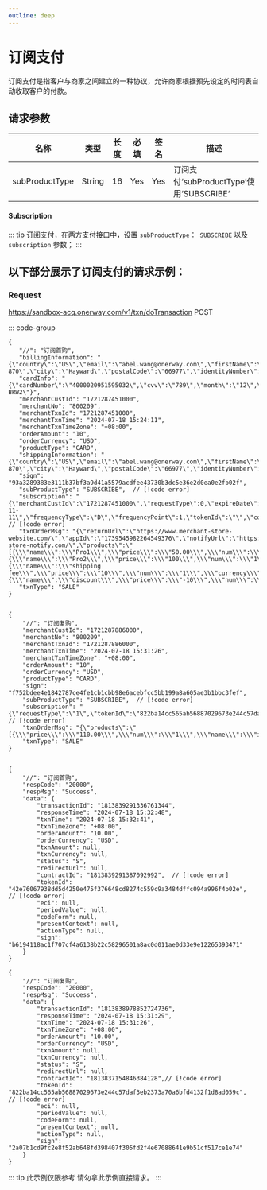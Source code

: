 ```yaml
---
outline: deep
---
```

<script setup>


import {reactive, ref, watch, onMounted, unref } from 'vue'; 
import {requestGen, secret} from "./util/utils";
import {ProductTypeEnum as ProductTypeEnumTable,SubProductTypeEnum as SubProductTypeEnumTable,TxnTypeEnum as TxnTypeEnumTable, SubProductTypeEnum} from "./util/constants";
import CMExample from './components/CMExample.vue';
import CMNote from './components/CMNote.vue';
import CustomPopover from './components/element-ui/CustomPopover.vue'; 
import CustomTable from "./components/element-ui/CustomTable.vue";
import {TopRight, View} from "@element-plus/icons-vue";
import { ClickOutside as vClickOutside } from 'element-plus';


</script>

# 订阅支付
订阅支付是指客户与商家之间建立的一种协议，允许商家根据预先设定的时间表自动收取客户的付款。

## 请求参数

<div class="custom-table bordered-table">

| 名称             | 类型     | 长度 | 必填  | 签名  | 描述                                |
|----------------|--------|----|-----|-----|-----------------------------------|
| subProductType | String | 16 | Yes | Yes | 订阅支付‘subProductType’使用‘SUBSCRIBE‘ |

</div>





#### Subscription

<!--@include: ./parts/subscription.md-->

<div class="alertbox4">

::: tip   订阅支付，在两方支付接口中，设置 `subProductType`：` SUBSCRIBE` 以及`subscription` 参数；
:::

</div>

## 以下部分展示了订阅支付的请求示例：

### Request

https://sandbox-acq.onerway.com/v1/txn/doTransaction <Badge type="tip">POST</Badge>


::: code-group

```json[订阅首购请求]
{
   "//": "订阅首购",
   "billingInformation": "{\"country\":\"US\",\"email\":\"abel.wang@onerway.com\",\"firstName\":\"CL\",\"lastName\":\"BRW2\",\"phone\":\"17700492982\",\"address\":\"Apt. 870\",\"city\":\"Hayward\",\"postalCode\":\"66977\",\"identityNumber\":\"12345678\"}",
   "cardInfo": "{\"cardNumber\":\"4000020951595032\",\"cvv\":\"789\",\"month\":\"12\",\"year\":\"2030\",\"holderName\":\"CL BRW2\"}",
   "merchantCustId": "1721287451000",
   "merchantNo": "800209",
   "merchantTxnId": "1721287451000",
   "merchantTxnTime": "2024-07-18 15:24:11",
   "merchantTxnTimeZone": "+08:00",
   "orderAmount": "10",
   "orderCurrency": "USD",
   "productType": "CARD",
   "shippingInformation": "{\"country\":\"US\",\"email\":\"abel.wang@onerway.com\",\"firstName\":\"CL\",\"lastName\":\"BRW2\",\"phone\":\"17700492982\",\"address\":\"Apt. 870\",\"city\":\"Hayward\",\"postalCode\":\"66977\",\"identityNumber\":\"12345678\"}",
   "sign": "93a3289383e3111b37bf3a9d41a5579acdfee43730b3dc5e36e2d0ea0e2fb02f",
   "subProductType": "SUBSCRIBE",  // [!code error]
   "subscription": "{\"merchantCustId\":\"1721287451000\",\"requestType\":0,\"expireDate\":\"2030-11-11\",\"frequencyType\":\"D\",\"frequencyPoint\":1,\"tokenId\":\"\",\"contractId\":\"\"}", // [!code error]
   "txnOrderMsg": "{\"returnUrl\":\"https://www.merchant-store-website.com/\",\"appId\":\"1739545982264549376\",\"notifyUrl\":\"https://www.merchant-store-notify.com/\",\"products\":\"[{\\\"name\\\":\\\"Pro1\\\",\\\"price\\\":\\\"50.00\\\",\\\"num\\\":\\\"2\\\",\\\"currency\\\":\\\"USD\\\"},{\\\"name\\\":\\\"Pro2\\\",\\\"price\\\":\\\"100\\\",\\\"num\\\":\\\"1\\\",\\\"currency\\\":\\\"USD\\\"},{\\\"name\\\":\\\"shipping fee\\\",\\\"price\\\":\\\"10\\\",\\\"num\\\":\\\"1\\\",\\\"currency\\\":\\\"USD\\\",\\\"type\\\":\\\"shipping_fee\\\"},{\\\"name\\\":\\\"discount\\\",\\\"price\\\":\\\"-10\\\",\\\"num\\\":\\\"1\\\",\\\"currency\\\":\\\"USD\\\",\\\"type\\\":\\\"discount\\\"}]\",\"transactionIp\":\"127.0.0.1\"}",
   "txnType": "SALE"
}


```

```json[订阅复购请求]
{
    "//": "订阅复购",
    "merchantCustId": "1721287886000",
    "merchantNo": "800209",
    "merchantTxnId": "1721287886000",
    "merchantTxnTime": "2024-07-18 15:31:26",
    "merchantTxnTimeZone": "+08:00",
    "orderAmount": "10",
    "orderCurrency": "USD",
    "productType": "CARD",
    "sign": "f752bdee4e1842787ce4fe1cb1cbb98e6acebfcc5bb199a8a605ae3b1bbc3fef",
    "subProductType": "SUBSCRIBE",  // [!code error]
    "subscription": "{\"requestType\":\"1\",\"tokenId\":\"822ba14cc565ab56887029673e244c57daf3eb2373a70a6bfd4132f1d8ad059c\",\"contractId\":\"1813837154846384128\",\"merchantCustId\":\"1721287886000\"}",  // [!code error]
    "txnOrderMsg": "{\"products\":\"[{\\\"price\\\":\\\"110.00\\\",\\\"num\\\":\\\"1\\\",\\\"name\\\":\\\"iphone11\\\",\\\"currency\\\":\\\"USD\\\"}]\",\"appId\":\"1739545982264549376\"}",
    "txnType": "SALE"
}


```

```json[订阅首购响应]
{
    "//": "订阅首购",
    "respCode": "20000",
    "respMsg": "Success",
    "data": {
        "transactionId": "1813839291336761344",
        "responseTime": "2024-07-18 15:32:48",
        "txnTime": "2024-07-18 15:32:41",
        "txnTimeZone": "+08:00",
        "orderAmount": "10.00",
        "orderCurrency": "USD",
        "txnAmount": null,
        "txnCurrency": null,
        "status": "S",
        "redirectUrl": null,
        "contractId": "1813839291387092992",  // [!code error]
        "tokenId": "42e76067938dd5d4250e475f376648cd8274c559c9a3484dffc094a996f4b02e",  // [!code error]
        "eci": null,
        "periodValue": null,
        "codeForm": null,
        "presentContext": null,
        "actionType": null,
        "sign": "b6194118ac1f707cf4a6138b22c58296501a8ac0d011ae0d33e9e12265393471"
    }
}

```



```json[订阅复购响应]
{
    "//": "订阅复购",
    "respCode": "20000",
    "respMsg": "Success",
    "data": {
        "transactionId": "1813838978852724736",
        "responseTime": "2024-07-18 15:31:29",
        "txnTime": "2024-07-18 15:31:26",
        "txnTimeZone": "+08:00",
        "orderAmount": "10.00",
        "orderCurrency": "USD",
        "txnAmount": null,
        "txnCurrency": null,
        "status": "S",
        "redirectUrl": null,
        "contractId": "1813837154846384128",// [!code error]
        "tokenId": "822ba14cc565ab56887029673e244c57daf3eb2373a70a6bfd4132f1d8ad059c",  // [!code error]
        "eci": null,
        "periodValue": null,
        "codeForm": null,
        "presentContext": null,
        "actionType": null,
        "sign": "2a07b1cd9fc2e8f52ab648fd398407f305fd2f4e67088641e9b51cf517ce1e74"
    }
}

```

<div class="alertbox4">

::: tip 此示例仅限参考 请勿拿此示例直接请求。
:::

</div>


